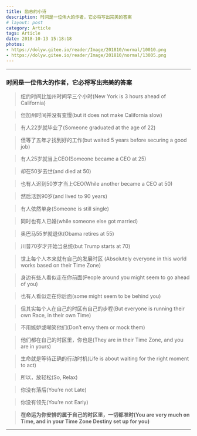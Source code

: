 ```yaml
---
title: 励志的小诗
description: 时间是一位伟大的作者，它必将写出完美的答案
# layout: post
category: Article
tags: Article
date: 2018-10-13 15:18:18
photos: 
- https://dolyw.gitee.io/reader/Image/201810/normal/10010.png
- https://dolyw.gitee.io/reader/Image/201810/normal/13005.png
---
```


-----

### 时间是一位伟大的作者，它必将写出完美的答案

> 纽约时间比加州时间早三个小时(New York is 3 hours ahead of California) 

> 但加州时间并没有变慢(but it does not make California slow)

> 有人22岁就毕业了(Someone graduated at the age of 22) 

> 但等了五年才找到好的工作(but waited 5 years before securing a good job)

> 有人25岁就当上CEO(Someone became a CEO at 25)

> 却在50岁去世(and died at 50)

> 也有人迟到50岁才当上CEO(While another became a CEO at 50)

> 然后活到90岁(and lived to 90 years)

> 有人依然单身(Someone is still single)

> 同时也有人已婚(while someone else got married)

> 奥巴马55岁就退休(Obama retires at 55)

> 川普70岁才开始当总统(but Trump starts at 70)

> 世上每个人本来就有自己的发展时区 (Absolutely everyone in this world works based on their Time Zone)

> 身边有些人看似走在你前面(People around you might seem to go ahead of you) 

> 也有人看似走在你后面(some might seem to be behind you)

> 但其实每个人在自己的时区有自己的步程(But everyone is running their own Race, in their own Time)

> 不用嫉妒或嘲笑他们(Don’t envy them or mock them)

> 他们都在自己的时区里，你也是(They are in their Time Zone, and you are in yours)

> 生命就是等待正确的行动时机(Life is about waiting for the right moment to act)

> 所以，放轻松(So, Relax)

> 你没有落后(You’re not Late)

> 你没有领先(You’re not Early)

> **在命运为你安排的属于自己的时区里，一切都准时(You are very much on Time, and in your Time Zone Destiny set up for you)**

-----